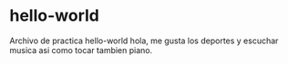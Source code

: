 # hello-world
Archivo de practica hello-world
hola, me gusta los deportes y escuchar musica asi como tocar tambien piano.
